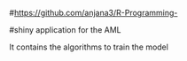 #https://github.com/anjana3/R-Programming-

#shiny application for the AML

It contains the algorithms to train the model 

